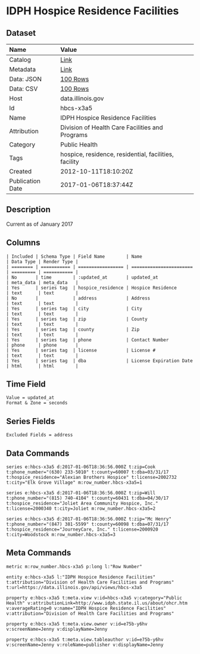 # IDPH Hospice Residence Facilities

## Dataset

| Name | Value |
| :--- | :---- |
| Catalog | [Link](https://catalog.data.gov/dataset/idph-hospice-residence-facilities-6a201) |
| Metadata | [Link](https://data.illinois.gov/api/views/hbcs-x3a5) |
| Data: JSON | [100 Rows](https://data.illinois.gov/api/views/hbcs-x3a5/rows.json?max_rows=100) |
| Data: CSV | [100 Rows](https://data.illinois.gov/api/views/hbcs-x3a5/rows.csv?max_rows=100) |
| Host | data.illinois.gov |
| Id | hbcs-x3a5 |
| Name | IDPH Hospice Residence Facilities |
| Attribution | Division of Health Care Facilities and Programs |
| Category | Public Health |
| Tags | hospice, residence, residential, facilities, facility |
| Created | 2012-10-11T18:10:20Z |
| Publication Date | 2017-01-06T18:37:44Z |

## Description

Current as of January 2017

## Columns

```ls
| Included | Schema Type | Field Name        | Name                    | Data Type | Render Type |
| ======== | =========== | ================= | ======================= | ========= | =========== |
| No       | time        | :updated_at       | updated_at              | meta_data | meta_data   |
| Yes      | series tag  | hospice_residence | Hospice Residence       | text      | text        |
| No       |             | address           | Address                 | text      | text        |
| Yes      | series tag  | city              | City                    | text      | text        |
| Yes      | series tag  | zip               | County                  | text      | text        |
| Yes      | series tag  | county            | Zip                     | text      | text        |
| Yes      | series tag  | phone             | Contact Number          | phone     | phone       |
| Yes      | series tag  | license           | License #               | text      | text        |
| Yes      | series tag  | dba               | License Expiration Date | html      | html        |
```

## Time Field

```ls
Value = updated_at
Format & Zone = seconds
```

## Series Fields

```ls
Excluded Fields = address
```

## Data Commands

```ls
series e:hbcs-x3a5 d:2017-01-06T18:36:56.000Z t:zip=Cook t:phone_number="(630) 233-5010" t:county=60007 t:dba=03/31/17 t:hospice_residence="Alexian Brothers Hospice" t:license=2002732 t:city="Elk Grove Village" m:row_number.hbcs-x3a5=1

series e:hbcs-x3a5 d:2017-01-06T18:36:56.000Z t:zip=Will t:phone_number="(815) 740-4104" t:county=60431 t:dba=04/30/17 t:hospice_residence="Joliet Area Community Hospice, Inc." t:license=2000340 t:city=Joliet m:row_number.hbcs-x3a5=2

series e:hbcs-x3a5 d:2017-01-06T18:36:56.000Z t:zip="Mc Henry" t:phone_number="(847) 381-5599" t:county=60098 t:dba=07/31/17 t:hospice_residence="JourneyCare, Inc." t:license=2000920 t:city=Woodstock m:row_number.hbcs-x3a5=3
```

## Meta Commands

```ls
metric m:row_number.hbcs-x3a5 p:long l:"Row Number"

entity e:hbcs-x3a5 l:"IDPH Hospice Residence Facilities" t:attribution="Division of Health Care Facilities and Programs" t:url=https://data.illinois.gov/api/views/hbcs-x3a5

property e:hbcs-x3a5 t:meta.view v:id=hbcs-x3a5 v:category="Public Health" v:attributionLink=http://www.idph.state.il.us/about/ohcr.htm v:averageRating=0 v:name="IDPH Hospice Residence Facilities" v:attribution="Division of Health Care Facilities and Programs"

property e:hbcs-x3a5 t:meta.view.owner v:id=e75b-y6hv v:screenName=Jenny v:displayName=Jenny

property e:hbcs-x3a5 t:meta.view.tableauthor v:id=e75b-y6hv v:screenName=Jenny v:roleName=publisher v:displayName=Jenny
```